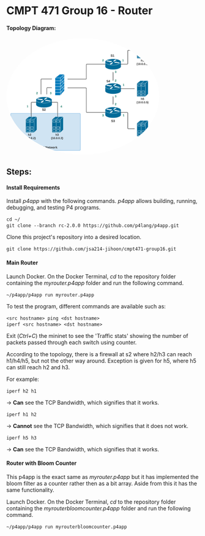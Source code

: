 # CMPT 471 Group 16 - Router

#### Topology Diagram:

<kbd>
<img src="Diagram.png" alt="Network Topology" width="400" style="border-radius:50%" />
</kbd>

## Steps:

#### Install Requirements
Install *p4app* with the following commands. *p4app* allows building, running, debugging, and testing P4 programs.
```
cd ~/
git clone --branch rc-2.0.0 https://github.com/p4lang/p4app.git
```
Clone this project's repository into a desired location.
```
git clone https://github.com/jsa214-jihoon/cmpt471-group16.git
```
#### Main Router
Launch Docker.
On the Docker Terminal, *cd* to the repository folder containing the *myrouter.p4app* folder and run the following command.
```
~/p4app/p4app run myrouter.p4app
```
To test the program, different commands are available such as:
```
<src hostname> ping <dst hostname>
iperf <src hostname> <dst hostname>
```
Exit (*Ctrl+C*) the mininet to see the 'Traffic stats' showing the number of packets passed through each switch using counter.

According to the topology, there is a firewall at s2 where h2/h3 can reach h1/h4/h5, but not the other way around. Exception is given for h5, where h5 can still reach h2 and h3.

For example:
```
iperf h2 h1
```
-> **Can** see the TCP Bandwidth, which signifies that it works.
```
iperf h1 h2
```
-> **Cannot** see the TCP Bandwidth, which signifies that it does not work.
```
iperf h5 h3
```
-> **Can** see the TCP Bandwidth, which signifies that it works.


#### Router with Bloom Counter
This p4app is the exact same as *myrouter.p4app* but it has implemented the bloom filter as a counter rather then as a bit array. Aside from this it has the same functionality.

Launch Docker.
On the Docker Terminal, *cd* to the repository folder containing the *myrouterbloomcounter.p4app* folder and run the following command.
```
~/p4app/p4app run myrouterbloomcounter.p4app
```
